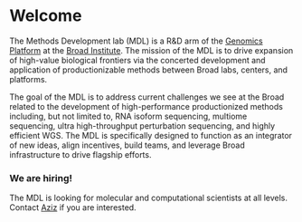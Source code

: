 # Welcome

The Methods Development lab (MDL) is a R&D arm of the [Genomics Platform](https://www.broadinstitute.org/reading-and-editing-biology/genomics-platform) at the [Broad Institute](https://www.broadinstitute.org). The mission of the MDL is to drive expansion of high-value biological frontiers via the concerted development and application of productionizable methods between Broad labs, centers, and platforms.

The goal of the MDL is to address current challenges we see at the Broad related to the development of high-performance productionized methods including, but not limited to, RNA isoform sequencing, multiome sequencing, ultra high-throughput perturbation sequencing, and highly efficient WGS. The MDL is specifically designed to function as an integrator of new ideas, align incentives, build teams, and leverage Broad infrastructure to drive flagship efforts.

### We are hiring!

The MDL is looking for molecular and computational scientists at all levels. Contact [Aziz](team.md) if you are interested.
